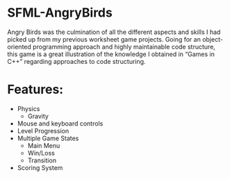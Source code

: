 # SFML-AngryBirds
Angry Birds was the culmination of all the different aspects and skills I had picked up from my previous worksheet game projects. Going for an object-oriented programming approach and highly maintainable code structure, this game is a great illustration of the knowledge I obtained in “Games in C++” regarding approaches to code structuring.
# Features:
- Physics
  - Gravity
- Mouse and keyboard controls
- Level Progression
- Multiple Game States
  - Main Menu
  - Win/Loss
  - Transition
- Scoring System
